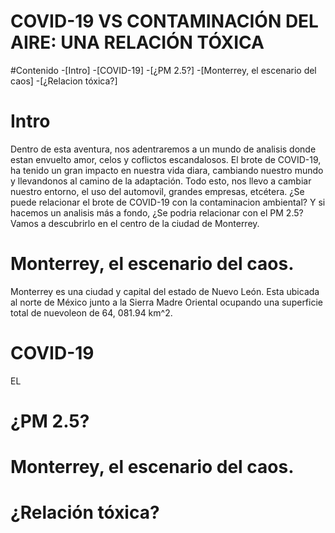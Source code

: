 COVID-19 VS CONTAMINACIÓN DEL AIRE: UNA RELACIÓN TÓXICA
===================
#Contenido
-[Intro]
-[COVID-19]
-[¿PM 2.5?]
-[Monterrey, el escenario del caos]
-[¿Relacion tóxica?]

# Intro
Dentro de esta aventura, nos adentraremos a un mundo de analisis donde estan envuelto amor, celos y coflictos escandalosos. 
El brote de COVID-19, ha tenido un gran impacto en nuestra vida diara, cambiando nuestro mundo y llevandonos al camino de la adaptación. Todo esto, nos llevo a cambiar nuestro entorno, el uso del automovil, grandes empresas, etcétera. ¿Se puede relacionar el brote de COVID-19 con la contaminacion ambiental? Y si hacemos un analisis más a fondo, ¿Se podria relacionar con el PM 2.5? Vamos a descubrirlo en el centro de la ciudad de Monterrey.

# Monterrey, el escenario del caos.
Monterrey es una ciudad y capital del estado de Nuevo León. Esta ubicada al norte de México junto a la Sierra Madre Oriental ocupando una superficie total de nuevoleon de 64, 081.94 km^2.

# COVID-19
EL

# ¿PM 2.5?
# Monterrey, el escenario del caos.
# ¿Relación tóxica?

